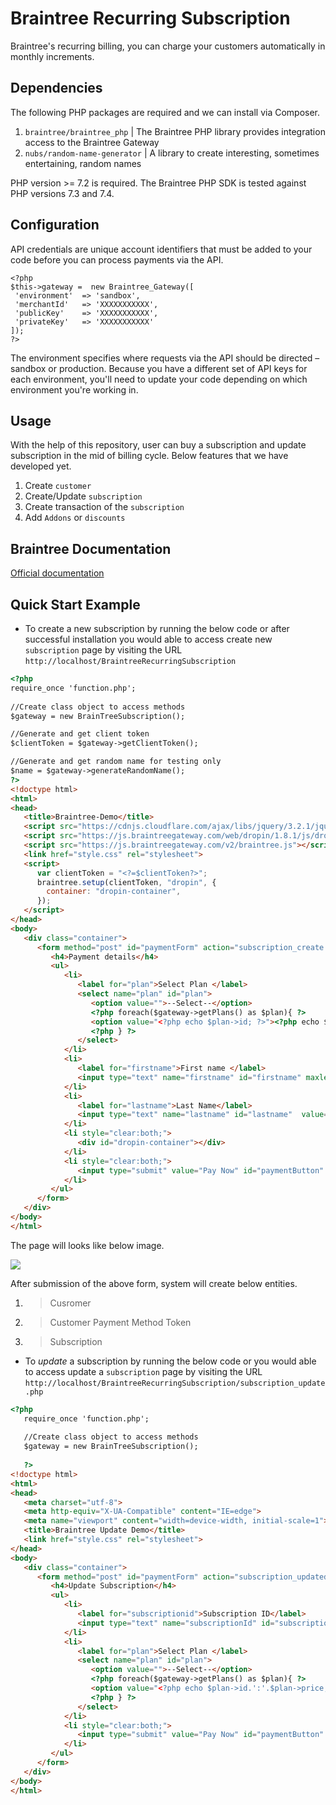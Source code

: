 # Braintree Recurring Subscription

Braintree's recurring billing, you can charge your customers automatically in monthly increments.

## Dependencies

The following PHP packages are required and we can install via Composer. 
1. `braintree/braintree_php` | The Braintree PHP library provides integration access to the Braintree Gateway
2. `nubs/random-name-generator` | A library to create interesting, sometimes entertaining, random names

PHP version >= 7.2 is required. The Braintree PHP SDK is tested against PHP versions 7.3 and 7.4.

## Configuration
API credentials are unique account identifiers that must be added to your code before you can process payments via the API.

    <?php 
    $this->gateway =  new Braintree_Gateway([
	 'environment'  => 'sandbox',
	 'merchantId' 	=> 'XXXXXXXXXXX',
	 'publicKey' 	=> 'XXXXXXXXXXX',
	 'privateKey' 	=> 'XXXXXXXXXXX'
	]);
    ?>
The environment specifies where requests via the API should be directed – sandbox or production. Because you have a different set of API keys for each environment, you'll need to update your code depending on which environment you're working in.


## Usage

With the help of this repository, user can buy a subscription and update subscription in the mid of billing cycle. Below features that we have developed yet.
1. Create `customer`
2. Create/Update `subscription`
3. Create transaction of the `subscription`
4. Add `Addons` or `discounts`

## Braintree Documentation
[Official documentation](https://developers.braintreepayments.com/start/hello-server/php)


## Quick Start Example
- To create a new subscription by running the below code or after successful installation you would able to access create new `subscription` page by visiting the URL `http://localhost/BraintreeRecurringSubscription`

```html
<?php
require_once 'function.php';
 
//Create class object to access methods 
$gateway = new BrainTreeSubscription();

//Generate and get client token
$clientToken = $gateway->getClientToken();

//Generate and get random name for testing only
$name = $gateway->generateRandomName();
?>
<!doctype html> 
<html>
<head>
   <title>Braintree-Demo</title>
   <script src="https://cdnjs.cloudflare.com/ajax/libs/jquery/3.2.1/jquery.min.js"></script>
   <script src="https://js.braintreegateway.com/web/dropin/1.8.1/js/dropin.min.js"></script>
   <script src="https://js.braintreegateway.com/v2/braintree.js"></script>
   <link href="style.css" rel="stylesheet">
   <script>
      var clientToken = "<?=$clientToken?>"; 
      braintree.setup(clientToken, "dropin", {
      	container: "dropin-container",
      });
   </script>
</head>
<body>
   <div class="container">
      <form method="post" id="paymentForm" action="subscription_create.php">
         <h4>Payment details</h4>
         <ul>
            <li>
               <label for="plan">Select Plan </label>
               <select name="plan" id="plan">
                  <option value="">--Select--</option>
                  <?php foreach($gateway->getPlans() as $plan){ ?>
                  <option value="<?php echo $plan->id; ?>"><?php echo $plan->name.'('.$plan->price.')'; ?></option>
                  <?php } ?>
               </select>
            </li>
            <li>
               <label for="firstname">First name </label>
               <input type="text" name="firstname" id="firstname" maxlength="20" value="<?php echo $name[0] ?>"> 
            </li>
            <li>
               <label for="lastname">Last Name</label>
               <input type="text" name="lastname" id="lastname"  value="<?php echo $name[1] ?>"> 
            </li>
            <li style="clear:both;">
               <div id="dropin-container"></div>
            </li>
            <li style="clear:both;">
               <input type="submit" value="Pay Now" id="paymentButton" />
            </li>
         </ul>
      </form>
   </div>
</body>
</html>
```
The page will looks like below image.

![](https://pandao.github.io/editor.md/examples/images/4.jpg)

After submission of the above form, system will create below entities.
1. > Cusromer

2. > Customer Payment Method Token

3. > Subscription

- To *update* a subscription by running the below code or you would able to access update a `subscription` page by visiting the URL `http://localhost/BraintreeRecurringSubscription/subscription_update.php`


```html
<?php
   require_once 'function.php';
   
   //Create class object to access methods 
   $gateway = new BrainTreeSubscription();
   
   ?>
<!doctype html> 
<html>
<head>
   <meta charset="utf-8">
   <meta http-equiv="X-UA-Compatible" content="IE=edge">
   <meta name="viewport" content="width=device-width, initial-scale=1">
   <title>Braintree Update Demo</title>
   <link href="style.css" rel="stylesheet">
</head>
<body>
   <div class="container">
      <form method="post" id="paymentForm" action="subscription_updated_response.php">
         <h4>Update Subscription</h4>
         <ul>
            <li>
               <label for="subscriptionid">Subscription ID</label>
               <input type="text" name="subscriptionId" id="subscriptionId" value="dc23hb"> 
            </li>
            <li>
               <label for="plan">Select Plan </label>
               <select name="plan" id="plan">
                  <option value="">--Select--</option>
                  <?php foreach($gateway->getPlans() as $plan){ ?>
                  <option value="<?php echo $plan->id.':'.$plan->price; ?>"><?php echo $plan->name.'('.$plan->price.')'; ?></option>
                  <?php } ?>
               </select>
            </li>
            <li style="clear:both;">
               <input type="submit" value="Pay Now" id="paymentButton" />
            </li>
         </ul>
      </form>
   </div>
</body>
</html>

```
